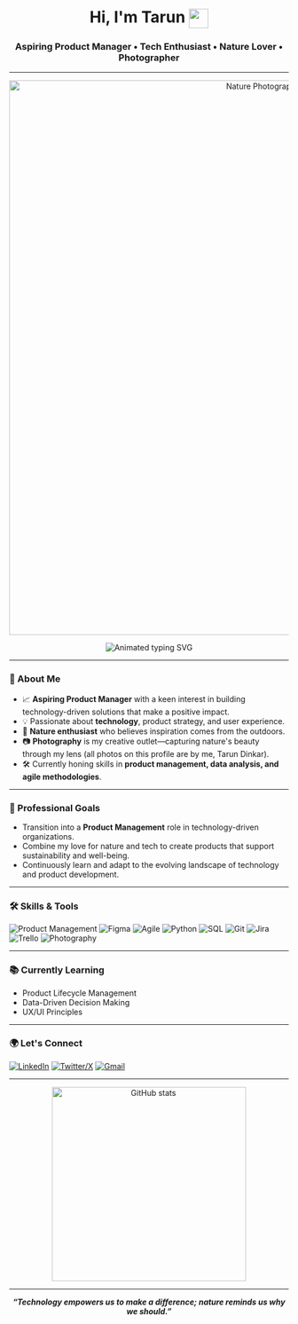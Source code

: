 <!-- Profile README for Tarund007 -->

<h1 align="center">
  Hi, I'm Tarun 
  <img src="https://media.giphy.com/media/hvRJCLFzcasrR4ia7z/giphy.gif" width="35" style="vertical-align:middle"/>
</h1>
<h3 align="center">
  <b>Aspiring Product Manager &bull; Tech Enthusiast &bull; Nature Lover &bull; Photographer</b>
</h3>

---

<p align="center">
  <img src="https://github.com/user-attachments/assets/7c7dc38a-0fc6-43e6-9305-071ebbfa9fc6" alt="Nature Photograph by Tarun Dinkar" width="1000"/>
</p>

<p align="center">
  <img src="https://readme-typing-svg.demolab.com?font=Fira+Code&duration=3000&pause=800&color=1B9A59&center=true&vCenter=true&multiline=true&width=700&height=60&lines=Aspiring+Product+Manager;Technology+Enthusiast;Nature+Lover;Photographer;Lifelong+Learner" alt="Animated typing SVG" />
</p>

---

### 🌱 About Me

- 📈 **Aspiring Product Manager** with a keen interest in building technology-driven solutions that make a positive impact.
- 💡 Passionate about **technology**, product strategy, and user experience.
- 🌳 **Nature enthusiast** who believes inspiration comes from the outdoors.
- 📷 **Photography** is my creative outlet—capturing nature's beauty through my lens (all photos on this profile are by me, Tarun Dinkar).
- 🛠️ Currently honing skills in **product management, data analysis, and agile methodologies**.

---

### 💼 Professional Goals

- Transition into a **Product Management** role in technology-driven organizations.
- Combine my love for nature and tech to create products that support sustainability and well-being.
- Continuously learn and adapt to the evolving landscape of technology and product development.

---

### 🛠️ Skills & Tools

![Product Management](https://img.shields.io/badge/Product%20Management-%231B9A59?style=for-the-badge&logo=producthunt&logoColor=white)
![Figma](https://img.shields.io/badge/Figma-F24E1E?style=for-the-badge&logo=figma&logoColor=white)
![Agile](https://img.shields.io/badge/Agile-%2300ADD8?style=for-the-badge&logo=scrumalliance&logoColor=white)
![Python](https://img.shields.io/badge/Python-3776AB?style=for-the-badge&logo=python&logoColor=white)
![SQL](https://img.shields.io/badge/SQL-4479A1?style=for-the-badge&logo=postgresql&logoColor=white)
![Git](https://img.shields.io/badge/Git-F05032?style=for-the-badge&logo=git&logoColor=white)
![Jira](https://img.shields.io/badge/Jira-0052CC?style=for-the-badge&logo=jira&logoColor=white)
![Trello](https://img.shields.io/badge/Trello-0052CC?style=for-the-badge&logo=trello&logoColor=white)
![Photography](https://img.shields.io/badge/Photography-000000?style=for-the-badge&logo=aperture&logoColor=white)

---

### 📚 Currently Learning

- Product Lifecycle Management
- Data-Driven Decision Making
- UX/UI Principles

---

### 🌍 Let's Connect

[![LinkedIn](https://img.shields.io/badge/LinkedIn-0A66C2?style=for-the-badge&logo=linkedin&logoColor=white)](https://www.linkedin.com/in/tarun-dinkar-14a5ba252/)
[![Twitter/X](https://img.shields.io/badge/Twitter-1DA1F2?style=for-the-badge&logo=twitter&logoColor=white)](https://x.com/TarunD15414565)
[![Gmail](https://img.shields.io/badge/Email-dinkartarun00@gmail.com-D14836?style=for-the-badge&logo=gmail&logoColor=white)](mailto:dinkartarun00@gmail.com)

---

<p align="center">
  <img src="https://github-readme-stats.vercel.app/api?username=Tarund007&show_icons=false&hide_title=true&hide_rank=true&hide=prs,issues,contribs&theme=calm" alt="GitHub stats" width="350"/>
</p>

---

<p align="center">
  <b><i>“Technology empowers us to make a difference; nature reminds us why we should.”</i></b>
</p>
